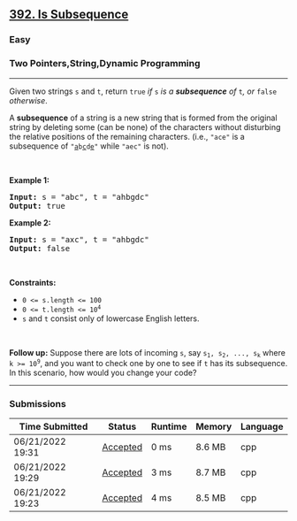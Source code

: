 <h2><a href="https://leetcode.com/problems/is-subsequence/">392. Is Subsequence</a></h2><h3>Easy</h3><h3>Two Pointers,String,Dynamic Programming</h3><hr><div><p>Given two strings <code>s</code> and <code>t</code>, return <code>true</code><em> if </em><code>s</code><em> is a <strong>subsequence</strong> of </em><code>t</code><em>, or </em><code>false</code><em> otherwise</em>.</p>

<p>A <strong>subsequence</strong> of a string is a new string that is formed from the original string by deleting some (can be none) of the characters without disturbing the relative positions of the remaining characters. (i.e., <code>"ace"</code> is a subsequence of <code>"<u>a</u>b<u>c</u>d<u>e</u>"</code> while <code>"aec"</code> is not).</p>

<p>&nbsp;</p>
<p><strong>Example 1:</strong></p>
<pre><strong>Input:</strong> s = "abc", t = "ahbgdc"
<strong>Output:</strong> true
</pre><p><strong>Example 2:</strong></p>
<pre><strong>Input:</strong> s = "axc", t = "ahbgdc"
<strong>Output:</strong> false
</pre>
<p>&nbsp;</p>
<p><strong>Constraints:</strong></p>

<ul>
	<li><code>0 &lt;= s.length &lt;= 100</code></li>
	<li><code>0 &lt;= t.length &lt;= 10<sup>4</sup></code></li>
	<li><code>s</code> and <code>t</code> consist only of lowercase English letters.</li>
</ul>

<p>&nbsp;</p>
<strong>Follow up:</strong> Suppose there are lots of incoming <code>s</code>, say <code>s<sub>1</sub>, s<sub>2</sub>, ..., s<sub>k</sub></code> where <code>k &gt;= 10<sup>9</sup></code>, and you want to check one by one to see if <code>t</code> has its subsequence. In this scenario, how would you change your code?</div><hr><h3>Submissions</h3><table class=""><colgroup><col><col><col><col><col></colgroup><thead class="ant-table-thead"><tr><th class="time-column__1guG"><span class="ant-table-header-column"><div><span class="ant-table-column-title">Time Submitted</span><span class="ant-table-column-sorter"></span></div></span></th><th class="status-column__3SUg"><span class="ant-table-header-column"><div><span class="ant-table-column-title">Status</span><span class="ant-table-column-sorter"></span></div></span></th><th class="runtime-column__1ka_"><span class="ant-table-header-column"><div><span class="ant-table-column-title">Runtime</span><span class="ant-table-column-sorter"></span></div></span></th><th class="memory-column__1dxp"><span class="ant-table-header-column"><div><span class="ant-table-column-title">Memory</span><span class="ant-table-column-sorter"></span></div></span></th><th class="lang-column__tR-8"><span class="ant-table-header-column"><div><span class="ant-table-column-title">Language</span><span class="ant-table-column-sorter"></span></div></span></th></tr></thead><tbody class="ant-table-tbody"><tr class="ant-table-row ant-table-row-level-0" data-row-key="727624772"><td class="time-column__1guG">06/21/2022 19:31</td><td class="status-column__3SUg"><a href="/submissions/detail/727624772/" target="_blank" class="ac__35gz" data-submission-id="727624772">Accepted</a></td><td class="runtime-column__1ka_">0 ms</td><td class="memory-column__1dxp">8.6 MB</td><td class="lang-column__tR-8">cpp</td></tr><tr class="ant-table-row ant-table-row-level-0" data-row-key="727624100"><td class="time-column__1guG">06/21/2022 19:29</td><td class="status-column__3SUg"><a href="/submissions/detail/727624100/" target="_blank" class="ac__35gz" data-submission-id="727624100">Accepted</a></td><td class="runtime-column__1ka_">3 ms</td><td class="memory-column__1dxp">8.7 MB</td><td class="lang-column__tR-8">cpp</td></tr><tr class="ant-table-row ant-table-row-level-0" data-row-key="727620491"><td class="time-column__1guG">06/21/2022 19:23</td><td class="status-column__3SUg"><a href="/submissions/detail/727620491/" target="_blank" class="ac__35gz" data-submission-id="727620491">Accepted</a></td><td class="runtime-column__1ka_">4 ms</td><td class="memory-column__1dxp">8.5 MB</td><td class="lang-column__tR-8">cpp</td></tr></tbody></table>